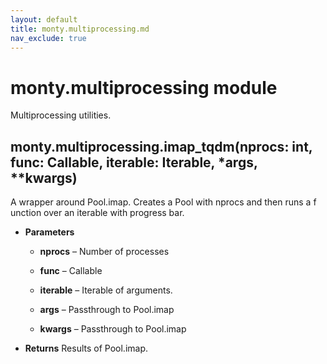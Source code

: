 ```yaml
---
layout: default
title: monty.multiprocessing.md
nav_exclude: true
---
```


# monty.multiprocessing module

Multiprocessing utilities.

## monty.multiprocessing.imap_tqdm(nprocs: int, func: Callable, iterable: Iterable, \*args, \*\*kwargs)

A wrapper around Pool.imap. Creates a Pool with nprocs and then runs a f
unction over an iterable with progress bar.


* **Parameters**

    * **nprocs** – Number of processes


    * **func** – Callable


    * **iterable** – Iterable of arguments.


    * **args** – Passthrough to Pool.imap


    * **kwargs** – Passthrough to Pool.imap


* **Returns**
Results of Pool.imap.